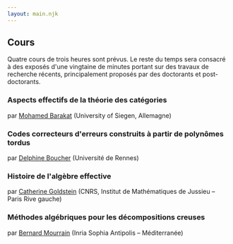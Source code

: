 ```yaml
---
layout: main.njk
---
```


## Cours

Quatre cours de trois heures sont prévus. Le reste du temps sera
consacré à des exposés d'une vingtaine de minutes portant sur des
travaux de recherche récents, principalement proposés par des
doctorants et post-doctorants.

### Aspects effectifs de la théorie des catégories

par [Mohamed Barakat]() (University of Siegen, Allemagne)

### Codes correcteurs d'erreurs construits à partir de polynômes tordus

par [Delphine Boucher]() (Université de Rennes)

### Histoire de l'algèbre effective

par [Catherine Goldstein]()
(CNRS, Institut de Mathématiques de Jussieu – Paris Rive gauche)

### Méthodes algébriques pour les décompositions creuses

par [Bernard Mourrain]() (Inria Sophia Antipolis – Méditerranée)
